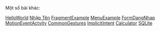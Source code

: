 Một số bài khác:

<a href="https://github.com/NguyenHuynhQuocDat/HelloWorld">HelloWorld</a>
<a href="https://github.com/NguyenHuynhQuocDat/Nh-p-T-n">Nhập Tên</a>
<a href="https://github.com/NguyenHuynhQuocDat/FragmentExample">FragmentExample</a>
<a href="https://github.com/NguyenHuynhQuocDat/MenuExample">MenuExample</a>
<a href="https://github.com/NguyenHuynhQuocDat/FormDangNhap">FormDangNhap</a>
<a href="https://github.com/NguyenHuynhQuocDat/MotionEventActvity">MotionEventActvity</a>
<a href="https://github.com/NguyenHuynhQuocDat/CommonGestures">CommonGestures</a>
<a href="https://github.com/NguyenHuynhQuocDat/ImplicitIntent">ImplicitIntent</a>
<a href="https://github.com/NguyenHuynhQuocDat/maytinh">Calculator</a>
<a href="https://github.com/NguyenHuynhQuocDat/SQLiteDemoApplicationActivity">SQLite</a>
